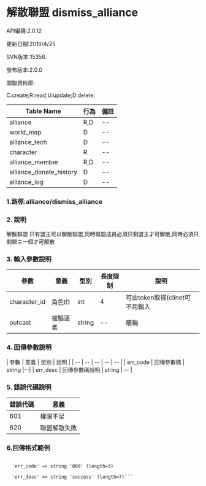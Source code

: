 # 解散聯盟 dismiss_alliance






API編碼:2.0.12





更新日期:2016/4/25

> 

SVN版本:15358.

> 

發布版本:2.0.0


關聯資料庫:

C:create;R:read;U:update;D:delete;

|Table Name|行為|備註|
|--|--|--|
|alliance|R,D|--|
|world_map|D|--|
|alliance_tech|D|--|
|character|R|--|
|alliance_member|R,D|--|
|alliance_donate_history|D|--|
|alliance_log|D|--|

### 1.路徑:alliance/dismiss_alliance

### 2. 說明

解散聯盟 只有盟主可以解散聯盟,同時聯盟成員必須只剩盟主才可解散,同時必須只剩盟主一個才可解散
### 3. 輸入參數說明
| 參數 | 意義 | 型別 |長度限制| 說明 |
| -- | -- | -- | -- | -- |
|character_id |角色ID|int|4|可由token取得(clinet可不用輸入|
|outcast|被驅逐者|string|--|暱稱|



### 4. 回傳參數說明
| 參數 | 意義 | 型別 | 說明 |
| -- | -- | -- | -- | -- |
| err_code | 回傳參數碼 | string |--|
| err_desc | 回傳參數碼說明 | string | -- |




### 5. 錯誤代碼說明
|錯誤代碼|意義|
|--|--|
|601|權限不足|
|620|聯盟解散失敗|

### 6.回傳格式範例

```array (size=2)

  'err_code' => string '000' (length=3)
  
  'err_desc' => string 'success' (length=7)```